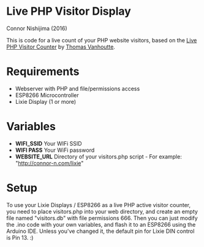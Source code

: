 # Live PHP Visitor Display
Connor Nishijima (2016)

This is code for a live count of your PHP website visitors, based on the [Live PHP Visitor Counter](https://thomas.vanhoutte.be/miniblog/visitor-counter/) by [Thomas Vanhoutte](https://plus.google.com/+ThomasVanhoutte).

# Requirements

- Webserver with PHP and file/permissions access
- ESP8266 Microcontroller
- Lixie Display (1 or more)

# Variables

- **WIFI_SSID** Your WIFi SSID
- **WIFI PASS** Your WiFi password
- **WEBSITE_URL** Directory of your visitors.php script - For example: "http://connor-n.com/lixie"

# Setup

To use your Lixie Displays / ESP8266 as a live PHP active visitor counter, you need to place visitors.php into your web directory, and create an empty file named "visitors.db" with file permissions 666. Then you can just modify the .ino code with your own variables, and flash it to an ESP8266 using the Arduino IDE. Unless you've changed it, the default pin for Lixie DIN control is Pin 13. :)
